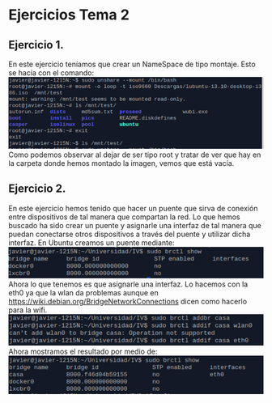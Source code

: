 Ejercicios Tema 2
=================
Ejercicio 1.
------------
En este ejercicio teníamos que crear un NameSpace de tipo montaje. Esto se hacía con el comando:
![unshare](https://github.com/javierGaliana/IV/raw/master/ejerciciosTema2/pics/unshare.png  "Unshare")
Como podemos observar al dejar de ser tipo root y tratar de ver que hay en la carpeta donde hemos montado la imagen, vemos que está vacía.



Ejercicio 2.
------------
En este ejercicio hemos tenido que hacer un puente que sirva de conexión entre dispositivos de tal manera que compartan la red. Lo que hemos buscado ha sido crear un puente y asignarle una interfaz de tal manera que puedan conectarse otros dispositivos a través del puente y utilizar dicha interfaz.
En Ubuntu creamos un puente mediante:
![brctl](https://github.com/javierGaliana/IV/raw/master/ejerciciosTema2/pics/brctl.png  "brctl") 
Ahora lo que tenemos es que asignarle una interfaz. Lo hacemos con la eth0 ya que la wlan da problemas aunque en https://wiki.debian.org/BridgeNetworkConnections dicen como hacerlo para la wifi. 
![brctl](https://github.com/javierGaliana/IV/raw/master/ejerciciosTema2/pics/brctl2.png  "brctl")
Ahora mostramos el resultado por medio de:
![brctl](https://github.com/javierGaliana/IV/raw/master/ejerciciosTema2/pics/brctl3.png  "brctl")
